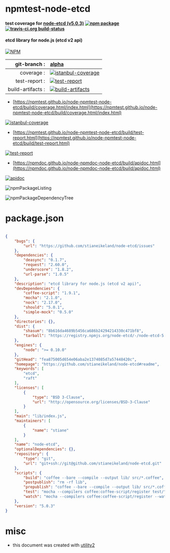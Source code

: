 # npmtest-node-etcd

#### test coverage for  [node-etcd (v5.0.3)](https://github.com/stianeikeland/node-etcd#readme)  [![npm package](https://img.shields.io/npm/v/npmtest-node-etcd.svg?style=flat-square)](https://www.npmjs.org/package/npmtest-node-etcd) [![travis-ci.org build-status](https://api.travis-ci.org/npmtest/node-npmtest-node-etcd.svg)](https://travis-ci.org/npmtest/node-npmtest-node-etcd)

#### etcd library for node.js (etcd v2 api)

[![NPM](https://nodei.co/npm/node-etcd.png?downloads=true&downloadRank=true&stars=true)](https://www.npmjs.com/package/node-etcd)

| git-branch : | [alpha](https://github.com/npmtest/node-npmtest-node-etcd/tree/alpha)|
|--:|:--|
| coverage : | [![istanbul-coverage](https://npmtest.github.io/node-npmtest-node-etcd/build/coverage.badge.svg)](https://npmtest.github.io/node-npmtest-node-etcd/build/coverage.html/index.html)|
| test-report : | [![test-report](https://npmtest.github.io/node-npmtest-node-etcd/build/test-report.badge.svg)](https://npmtest.github.io/node-npmtest-node-etcd/build/test-report.html)|
| build-artifacts : | [![build-artifacts](https://npmtest.github.io/node-npmtest-node-etcd/glyphicons_144_folder_open.png)](https://github.com/npmtest/node-npmtest-node-etcd/tree/gh-pages/build)|

- [https://npmtest.github.io/node-npmtest-node-etcd/build/coverage.html/index.html](https://npmtest.github.io/node-npmtest-node-etcd/build/coverage.html/index.html)

[![istanbul-coverage](https://npmtest.github.io/node-npmtest-node-etcd/build/screenCapture.buildCi.browser.%252Ftmp%252Fbuild%252Fcoverage.lib.html.png)](https://npmtest.github.io/node-npmtest-node-etcd/build/coverage.html/index.html)

- [https://npmtest.github.io/node-npmtest-node-etcd/build/test-report.html](https://npmtest.github.io/node-npmtest-node-etcd/build/test-report.html)

[![test-report](https://npmtest.github.io/node-npmtest-node-etcd/build/screenCapture.buildCi.browser.%252Ftmp%252Fbuild%252Ftest-report.html.png)](https://npmtest.github.io/node-npmtest-node-etcd/build/test-report.html)

- [https://npmdoc.github.io/node-npmdoc-node-etcd/build/apidoc.html](https://npmdoc.github.io/node-npmdoc-node-etcd/build/apidoc.html)

[![apidoc](https://npmdoc.github.io/node-npmdoc-node-etcd/build/screenCapture.buildCi.browser.%252Ftmp%252Fbuild%252Fapidoc.html.png)](https://npmdoc.github.io/node-npmdoc-node-etcd/build/apidoc.html)

![npmPackageListing](https://npmtest.github.io/node-npmtest-node-etcd/build/screenCapture.npmPackageListing.svg)

![npmPackageDependencyTree](https://npmtest.github.io/node-npmtest-node-etcd/build/screenCapture.npmPackageDependencyTree.svg)



# package.json

```json

{
    "bugs": {
        "url": "https://github.com/stianeikeland/node-etcd/issues"
    },
    "dependencies": {
        "deasync": "0.1.7",
        "request": "2.60.0",
        "underscore": "1.8.2",
        "url-parse": "1.0.5"
    },
    "description": "etcd library for node.js (etcd v2 api)",
    "devDependencies": {
        "coffee-script": "1.9.1",
        "mocha": "2.1.0",
        "nock": "2.17.0",
        "should": "5.0.1",
        "simple-mock": "0.5.0"
    },
    "directories": {},
    "dist": {
        "shasum": "8b616da4689b5456ca686b24294214330c471bf8",
        "tarball": "https://registry.npmjs.org/node-etcd/-/node-etcd-5.0.3.tgz"
    },
    "engines": {
        "node": ">= 0.10.0"
    },
    "gitHead": "fea875005d654e06aba2e1374085d7a57448420c",
    "homepage": "https://github.com/stianeikeland/node-etcd#readme",
    "keywords": [
        "etcd",
        "raft"
    ],
    "licenses": [
        {
            "type": "BSD 3-Clause",
            "url": "http://opensource.org/licenses/BSD-3-Clause"
        }
    ],
    "main": "lib/index.js",
    "maintainers": [
        {
            "name": "stiane"
        }
    ],
    "name": "node-etcd",
    "optionalDependencies": {},
    "repository": {
        "type": "git",
        "url": "git+ssh://git@github.com/stianeikeland/node-etcd.git"
    },
    "scripts": {
        "build": "coffee --bare --compile --output lib/ src/*.coffee",
        "postpublish": "rm -rf lib",
        "prepublish": "coffee --bare --compile --output lib/ src/*.coffee",
        "test": "mocha --compilers coffee:coffee-script/register test/",
        "watch": "mocha --compilers coffee:coffee-script/register --watch"
    },
    "version": "5.0.3"
}
```



# misc
- this document was created with [utility2](https://github.com/kaizhu256/node-utility2)
